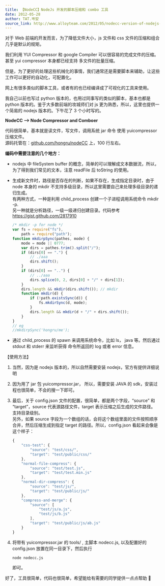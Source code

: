 ```yaml
---
title: 【NodeCC】NodeJs 开发的脚本压缩和 combo 工具
date: 2012-05-28
author: TAT.岑安
source_link: http://www.alloyteam.com/2012/05/nodecc-version-of-nodejs-script-compression-and-compo-tools/
---
```


<!-- {% raw %} - for jekyll -->

对于 Web 前端的开发而言，为了降低文件大小，js 文件和 css 文件的压缩和组合几乎是默认的规矩。

我们利用 YUI Compressor 和 google Compiler 可以很容易的完成文件的压缩。 甚至 yui compressor 本身都已经支持 多文件的批量压缩。

但是，为了更好的处理这些机械化的事情，我们通常还是需要脚本来辅助，让这些工作可以更好的自动化，可配置化。

网上有很多类似的脚本工具，或者有的也已经编译成了可视化的工具来使用。

我自己以前也写过 python 版本的，也用过同事写的类似的脚本，基本也都是 python 版本的。鉴于大多数前端的攻城师们对 js 更为熟悉，所以，这里也提供一个简易的 nodejs 版本的。下午花了 3 个小时写的。

**NodeCC --> Node Compressor and Comboer**

代码很简单，基本就是读文件，写文件，调用系统 jar 命令 使用 yuicompressor 压缩文件。  
源码托管在：[github.com/hongru/nodeCC](https://github.com/hongru/nodeCC) 上，100 行左右。

**编码中需要注意的几个地方：**

-   nodejs 中 fileSystem buffer 的概念，简单的可以理解成文本数据流，所以，为了得到我们常见的文本，注意 readFile 后 toString 的使用。
-   生成新文件时，路径是否存在的判断，如果不存在，生成指定目录时，由于 node 本身的 mkdir 不支持多级目录，所以这里需要自己来处理多级目录的递归生成。  
    有两种方式，一种是利用 child_process 创建一个子进程调用系统命令 mkdir -p.  
    另一种就是分析路径，一级一级递归创建目录。代码参考 <https://gist.github.com/2817910>  

    ```javascript
    /* mkdir -p for node */
    var fs = require("fs"),
        path = require("path");
    function mkdirpSync(pathes, mode) {
        mode = mode || 0777;
        var dirs = pathes.trim().split("/");
        if (dirs[0] == ".") {
            // ./aaa
            dirs.shift();
        }
        if (dirs[0] == "..") {
            // ../aaa
            dirs.splice(0, 2, dirs[0] + "/" + dirs[1]);
        }
        dirs.length && mkdir(dirs.shift()); // mkdir
        function mkdir(d) {
            if (!path.existsSync(d)) {
                fs.mkdirSync(d, mode);
            }
            dirs.length && mkdir(d + "/" + dirs.shift());
        }
    }
    // eg
    //mkdirpSync('hongru/me');
    ```
-   通过 child_process 的 spawn 来调用系统命令，比如 ls， java 等。然后通过 stdout 和 stderr 来监听获得 命令所返回的 log 或者 error 信息。

【使用方法】

1.  当然，因为是 nodejs 版本的，所以自然需要安装 nodejs，官方有提供详细说明
2.  因为用了 jar 包 yuicompressor.jar， 所以，需要安装 JAVA 的 sdk，安装过程也很简单，不会的搜一下即可。
3.  最后，关于 config.json 文件的配置，很简单，都是两个字段，“source” 和 “target”，source 代表源路径文件，target 表示压缩之后生成的文件路径。  
    支持目录级别。  
    另外，如果 source 字段为一个数组的话，会将这个数组里面的文件按照顺序合并，然后压缩生成到指定 target 的路径。所以，config.json 看起来会像是这个样子：  

    ```javascript
    {
        "css-test": {
            "source": "test/css/",
            "target": "test/public/css/"
        },
        "normal-file-compress": {
            "source": "test/test.js",
            "target": "test/test.min.js"
        },
        "normal-dir-compress": {
            "source": "test/js/",
            "target": "test/public/js/"
        },
        "compress-and-merge": {
            "source": [
                "test/js/a.js",
                "test/js/b.js"
            ],
            "target": "test/public/js/ab.js"
        }
    }
    ```
4.  将带有 yuicompressor.jar 的 tools/ , 主脚本 nodecc.js, 以及配置好的 config.json 放置在同一目录下，然后执行  

        node nodecc.js

    即可。

好了，工具很简单，代码也很简单，希望能给有需要的同学提供一点点帮助 🙂

<!-- {% endraw %} - for jekyll -->